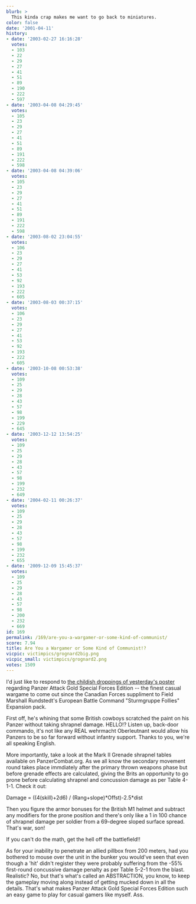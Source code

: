 ```yaml
---
blurb: >
  This kinda crap makes me want to go back to miniatures.
color: false
date: '2001-04-11'
history:
- date: '2003-02-27 16:16:28'
  votes:
  - 103
  - 22
  - 29
  - 27
  - 41
  - 51
  - 89
  - 190
  - 222
  - 597
- date: '2003-04-08 04:29:45'
  votes:
  - 105
  - 23
  - 29
  - 27
  - 41
  - 51
  - 89
  - 191
  - 222
  - 598
- date: '2003-04-08 04:39:06'
  votes:
  - 105
  - 23
  - 29
  - 27
  - 41
  - 51
  - 89
  - 191
  - 222
  - 598
- date: '2003-08-02 23:04:55'
  votes:
  - 106
  - 23
  - 29
  - 27
  - 41
  - 53
  - 92
  - 193
  - 222
  - 605
- date: '2003-08-03 00:37:15'
  votes:
  - 106
  - 23
  - 29
  - 27
  - 41
  - 53
  - 92
  - 193
  - 222
  - 605
- date: '2003-10-08 00:53:38'
  votes:
  - 109
  - 25
  - 29
  - 28
  - 43
  - 57
  - 98
  - 199
  - 229
  - 645
- date: '2003-12-12 13:54:25'
  votes:
  - 109
  - 25
  - 29
  - 28
  - 43
  - 57
  - 98
  - 199
  - 232
  - 649
- date: '2004-02-11 00:26:37'
  votes:
  - 109
  - 25
  - 29
  - 28
  - 43
  - 57
  - 98
  - 199
  - 232
  - 655
- date: '2009-12-09 15:45:37'
  votes:
  - 109
  - 25
  - 29
  - 28
  - 43
  - 57
  - 98
  - 200
  - 232
  - 669
id: 169
permalink: /169/are-you-a-wargamer-or-some-kind-of-communist/
score: 7.94
title: Are You a Wargamer or Some Kind of Communist!?
vicpic: victimpics/grognard2big.png
vicpic_small: victimpics/grognard2.png
votes: 1509
---
```


I'd just like to respond to [the childish droppings of yesterday's
poster](@/victim/168.md) regarding Panzer Attack Gold Special Forces
Edition -- the finest casual wargame to come out since the Canadian
Forces suppliment to Field Marshall Rundstedt's European Battle Command
"Sturmgruppe Follies" Expansion pack.

First off, he's whining that some British cowboys scratched the paint on
his Panzer without taking shrapnel damage. HELLO!? Listen up, back-door
commando, it's not like any REAL wehrmacht Oberleutnant would allow his
Panzers to be so far forward without infantry support. Thanks to you,
we're all speaking English.

More importantly, take a look at the Mark II Grenade shrapnel tables
available on PanzerCombat.org. As we all know the secondary movement
round takes place immdiately after the primary thrown weapons phase but
before grenade effects are calculated, giving the Brits an opportunity
to go prone before calculating shrapnel and concussion damage as per
Table 4-1-1. Check it out:

Damage = ((4(skill)+2d6) / (Rang+slope)\*Offst)-2.5\*dist

Then you figure the armor bonuses for the British M1 helmet and subtract
any modifiers for the prone position and there's only like a 1 in 100
chance of shrapnel damage per soldier from a 69-degree sloped surface
spread. That's war, son!

If you can't do the math, get the hell off the battlefield!!

As for your inability to penetrate an allied pillbox from 200 meters,
had you bothered to mouse over the unit in the bunker you would've seen
that even though a 'hit' didn't register they were probably suffering
from the -55% first-round concussive damage penalty as per Table 5-2-1
from the blast. Realistic? No, but that's what's called an ABSTRACTION,
you know, to keep the gameplay moving along instead of getting mucked
down in all the details. That's what makes Panzer Attack Gold Special
Forces Edition such an easy game to play for casual gamers like myself.
Ass.